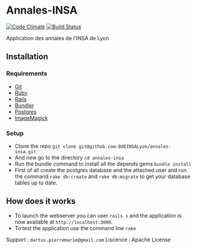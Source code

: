Annales-INSA
============

[![Code Climate](https://codeclimate.com/github/BdEINSALyon/annales-insa.png)](https://codeclimate.com/github/BdEINSALyon/annales-insa) [![Build Status](https://travis-ci.org/BdEINSALyon/annales-insa.png?branch=master)](https://travis-ci.org/BdEINSALyon/annales-insa)

Application des annales de l'INSA de Lyon

Installation
------------

### Requirements

* [Git](http://git-scm.com/)
* [Ruby](http://www.ruby-lang.org/fr/)
* [Rails](http://rubyonrails.org/)
* [Bundler](http://gembundler.com/)
* [Postgres](http://www.postgresql.org/)
* [ImageMagick](http://www.imagemagick.org/)

### Setup

* Clone the repo `git clone git@github.com:BdEINSALyon/annales-insa.git`
* And new go to the directory `cd annales-insa`
* Run the bundle command to install all the depends gems `bundle install`
* First of all create the postgres database and the attached user and run the command `rake db:create` and `rake db:migrate` to get your database tables up to date.

How does it works
-----------------

* To launch the webserver you can user `rails s` and the application is now available at `http://localhost:3000`.
* To test the application use the command line `rake`

Support : `dartus.pierremarie@gmail.com`
Liscence : Apache License